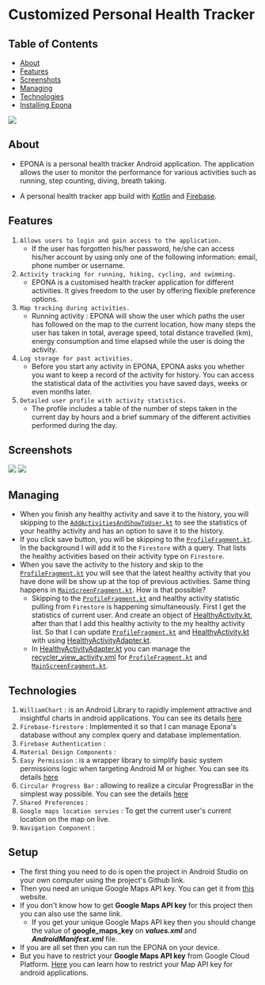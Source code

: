 # Customized Personal Health Tracker

## Table of Contents

* [About](#about)
* [Features](#features)
* [Screenshots](#screenshots)
* [Managing](#managing)
* [Technologies](#technologies)
* [Installing Epona](#setup)



<a href='https://www.linkpicture.com/view.php?img=LPic645b73f12ea98836219032'><img src='https://www.linkpicture.com/q/Epona_Temp.png' type='image'></a>

## About
- EPONA is a personal health tracker Android application. The application allows the user to monitor the performance for various activities such as running, step counting, diving, breath taking.

- A personal health tracker app build with [Kotlin](https://kotlinlang.org/) and [Firebase](https://firebase.google.com/).

## Features

1. `Allows users to login and gain access to the application.`
    - If the user has forgotten his/her password, he/she can access his/her account by using only one of the following information: email, phone number or username.
2. `Activity tracking for running, hiking, cycling, and swimming.`
    - EPONA is a customised health tracker application for different activities. It gives freedom to the user by offering flexible preference options.
3. `Map tracking during activities.`
    - Running activity : EPONA will show the user which paths the user has followed on the map to the current location, how many steps the user has taken in total, average speed, total distance travelled (km), energy consumption and time elapsed while the user is doing the activity.
4. `Log storage for past activities.`
    - Before you start any activity in EPONA, EPONA asks you whether you want to keep a record of the activity for history. You can access the statistical data of the activities you have saved days, weeks or even months later.
5. `Detailed user profile with activity statistics.`
    - The profile includes a table of the number of steps taken in the current day by hours and a brief summary of the different activities performed during the day.

## Screenshots

<a href='https://www.linkpicture.com/view.php?img=LPic6497471845659975571296'><img src='https://www.linkpicture.com/q/5_10.jpg' type='image'></a>
<a href='https://www.linkpicture.com/view.php?img=LPic6497471845659975571296'><img src='https://www.linkpicture.com/q/6_634.jpg' type='image'></a>


## Managing
- When you finish any healthy activity and save it to the history, you will skipping to the [`AddActivitiesAndShowToUser.kt`](https://github.com/bedirhantong/PersonalHealthTrackerApp/blob/master/app/src/main/java/com/example/personalhealthtracker/data/AddActivitiesAndShowToUser.kt) to see the statistics of your healthy activity and has an option to save it to the history.
- If you click save button, you will be skipping to the [`ProfileFragment.kt`](https://github.com/bedirhantong/PersonalHealthTrackerApp/blob/master/app/src/main/java/com/example/personalhealthtracker/ui/profile/ProfileFragment.kt). In the background I will add it to the `Firestore` with a query. That lists the healthy activities based on their activity type on `Firestore`.
- When you save the activity to the history and skip to the [`ProfileFragment.kt`](https://github.com/bedirhantong/PersonalHealthTrackerApp/blob/master/app/src/main/java/com/example/personalhealthtracker/ui/profile/ProfileFragment.kt) you will see that the latest healthy activity that you have done will be show up at the top of previous activities. Same thing happens in  [`MainScreenFragment.kt`](https://github.com/bedirhantong/PersonalHealthTrackerApp/blob/master/app/src/main/java/com/example/personalhealthtracker/ui/mainPage/MainScreenFragment.kt). How is that possible?
    - Skipping to the  [`ProfileFragment.kt`](https://github.com/bedirhantong/PersonalHealthTrackerApp/blob/master/app/src/main/java/com/example/personalhealthtracker/ui/profile/ProfileFragment.kt) and healthy activity statistic pulling from `Firestore` is happening simultaneously. First I get the statistics of current user. And create an object of [HealthyActivity.kt](https://github.com/bedirhantong/PersonalHealthTrackerApp/blob/master/app/src/main/java/com/example/personalhealthtracker/data/HealthyActivity.kt), after than that I add this healthy activity to the my healthy activity list. So that I can update [`ProfileFragment.kt`](https://github.com/bedirhantong/PersonalHealthTrackerApp/blob/master/app/src/main/java/com/example/personalhealthtracker/ui/profile/ProfileFragment.kt) and [HealthyActivity.kt](https://github.com/bedirhantong/PersonalHealthTrackerApp/blob/master/app/src/main/java/com/example/personalhealthtracker/data/HealthyActivity.kt) with using [HealthyActivityAdapter.kt](https://github.com/bedirhantong/PersonalHealthTrackerApp/blob/master/app/src/main/java/com/example/personalhealthtracker/adapter/HealthyActivityAdapter.kt).
    - In [HealthyActivityAdapter.kt](https://github.com/bedirhantong/PersonalHealthTrackerApp/blob/master/app/src/main/java/com/example/personalhealthtracker/adapter/HealthyActivityAdapter.kt) you can manage the [recycler_view_activity.xml](https://github.com/bedirhantong/PersonalHealthTrackerApp/blob/master/app/src/main/res/layout/recycler_view_activity.xml) for [`ProfileFragment.kt`](https://github.com/bedirhantong/PersonalHealthTrackerApp/blob/master/app/src/main/java/com/example/personalhealthtracker/ui/profile/ProfileFragment.kt) and [`MainScreenFragment.kt`](https://github.com/bedirhantong/PersonalHealthTrackerApp/blob/master/app/src/main/java/com/example/personalhealthtracker/ui/mainPage/MainScreenFragment.kt).



## Technologies

1. `WilliamChart` : is an Android Library to rapidly implement attractive and insightful charts in android applications. You can see its details [here](https://github.com/diogobernardino/williamchart)
2. `Firebase-firestore` : Implemented it so that I can manage Epona's database without any complex query and database implementation.
3. `Firebase Authentication` :
4. `Material Design Components` : 
5. `Easy Permission` : is a wrapper library to simplify basic system permissions logic when targeting Android M or higher. You can see its details [here](https://github.com/googlesamples/easypermissions)
6. `Circular Progress Bar` : allowing to realize a circular ProgressBar in the simplest way possible. You can see the details [here](https://github.com/lopspower/CircularProgressBar)
7. `Shared Preferences` :
8. `Google maps location servies` : To get the current user's current location on the map on live.
9. `Navigation Component` :

## Setup
- The first thing you need to do is open the project in Android Studio on your own computer using the project's Github link.
- Then you need an unique Google Maps API key. You can get it from [this](https://developers.google.com/maps/documentation/javascript/get-api-key?hl=tr) website.
- If you don't know how to get **Google Maps API key** for this project then you can also use the same link.
    - If you get your unique Google Maps API key then you should change the value of **google_maps_key** on ___values.xml___ and ___AndroidManifest.xml___ file.
- If you are all set then you can run the EPONA on your device.
- But you have to restrict your **Google Maps API key** from Google Cloud Platform. [Here](https://developers.google.com/maps/api-security-best-practices?hl=tr) you can learn how to restrict your Map API key for android applications.
